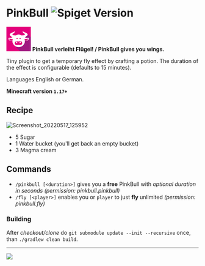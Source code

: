 # PinkBull ![Spiget Version](https://img.shields.io/spiget/version/102050?label=Latest%20version)
<img src="https://github.com/velnias75/PinkBull/raw/master/icon.svg" height="64px"> **PinkBull verleiht Flügel! / PinkBull gives you wings.**

Tiny plugin to get a temporary fly effect by crafting a potion.
The duration of the effect is configurable (defaults to 15 minutes).

Languages English or German.

**Minecraft version `1.17+`**

## Recipe
![Screenshot_20220517_125952](https://user-images.githubusercontent.com/4481414/168797514-3df530dc-9ebb-4831-bab7-97b0120094da.png)

* 5 Sugar
* 1 Water bucket (you'll get back an empty bucket)
* 3 Magma cream

## Commands
* `/pinkbull [<duration>]` gives you a **free** PinkBull with *optional duration in seconds* *(permission: pinkbull.pinkbull)*
* `/fly [<player>]` enables you or `player` to just **fly** unlimited *(permission: pinkbull.fly)*

### Building
After *checkout/clone* do
`git submodule update --init --recursive` once, than `./gradlew clean build`.

---

![](https://bstats.org/signatures/bukkit/PinkBull.svg)

